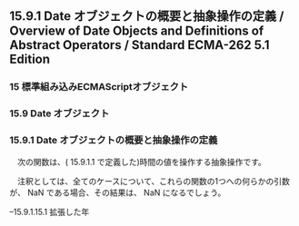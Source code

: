 15.9.1 Date オブジェクトの概要と抽象操作の定義 / Overview of Date Objects and Definitions of Abstract Operators / Standard ECMA-262 5.1 Edition
-----------------------------------------------------------------------------------------------------------------------------------------------

### 15 標準組み込みECMAScriptオブジェクト

### 15.9 Date オブジェクト

### 15.9.1 Date オブジェクトの概要と抽象操作の定義

　次の関数は、( 15.9.1.1 で定義した)時間の値を操作する抽象操作です。

　注釈としては、全てのケースについて、これらの関数の1つへの何らかの引数が、 NaN である場合、その結果は、 NaN になるでしょう。

–15.9.1.15.1 拡張した年
